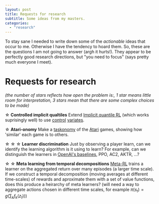 ```yaml
---
layout: post
title: Requests for research
subtitle: Some ideas from my masters.
categories: 
  - "research"
---
```


To stay sane I needed to write down some of the _actionable_ ideas that occur to me.
Otherwise I have the tendency to hoard them.
So, these are the questions I am not going to answer (argh it hurts!).
They appear to be perfectly good research directions, but "you need to focus" (says pretty much everyone I meet).

# Requests for research

_(the number of stars reflects how open the problem is:, 1 star means little room for interpretation, 3 stars mean that there are some complex choices to be made)_

&#9734; __Controlled implicit qualtiles__ Extend [Implicit quantile RL](https://arxiv.org/abs/1806.06923) (which works suprisingly well) to use [control](http://citeseerx.ist.psu.edu/viewdoc/download?doi=10.1.1.43.7441&rep=rep1&type=pdf) [variates](https://arxiv.org/abs/0802.2426).

&#9734; __Atari-onomy__ Make a [taskonomy](http://taskonomy.stanford.edu/) of the [Atari](https://gym.openai.com/envs/#atari) games, showing how 'similar' each game is to others.

&#9734; &#9734; &#9734; __Learner discrimination__ Just by observing a player learn, can we identify the learning algorithm is it using to learn? For example, can we distinguish the learners in [OpenAI's baselines](https://github.com/openai/baselines/), PPO, AC2, AKTR, ...?

&#9734; &#9734; __Meta learning from temporal decompositions__ [Meta-RL](https://arxiv.org/abs/1611.05763) trains a learner on the aggregated return over many episodes (a larger time scale). If we construct a temporal decomposition (moving averages at different time-scales) of rewards and aproximate them with a set of value functions, does this produce a heirarchy of meta learners? (will need a way to aggregate actions chosen in different time scales, for example $\pi(s_t) = g(\sum_k f_k(z_t))$)
